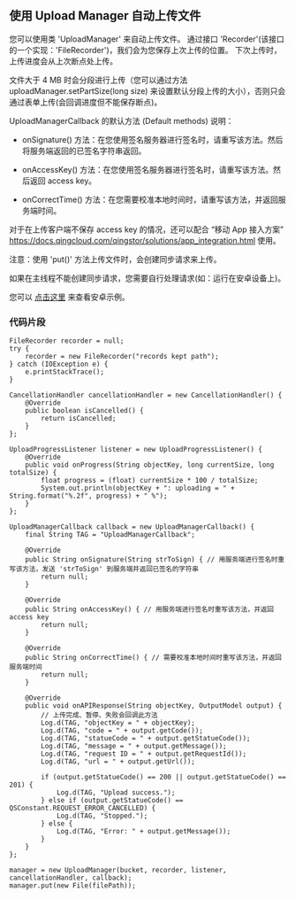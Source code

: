 ## 使用 Upload Manager 自动上传文件

您可以使用类 'UploadManager' 来自动上传文件。
通过接口 'Recorder'(该接口的一个实现：'FileRecorder')，我们会为您保存上次上传的位置。
下次上传时，上传进度会从上次断点处上传。

文件大于 4 MB 时会分段进行上传（您可以通过方法 uploadManager.setPartSize(long size) 来设置默认分段上传的大小），否则只会通过表单上传(会回调进度但不能保存断点)。

UploadManagerCallback 的默认方法 (Default methods) 说明：

- onSignature() 方法：在您使用签名服务器进行签名时，请重写该方法。然后将服务端返回的已签名字符串返回。

- onAccessKey() 方法：在您使用签名服务器进行签名时，请重写该方法。然后返回 access key。

- onCorrectTime() 方法：在您需要校准本地时间时，请重写该方法，并返回服务端时间。

对于在上传客户端不保存 access key 的情况，还可以配合 “移动 App 接入方案” https://docs.qingcloud.com/qingstor/solutions/app_integration.html 使用。

注意：使用 'put()' 方法上传文件时，会创建同步请求来上传。

如果在主线程不能创建同步请求，您需要自行处理请求(如：运行在安卓设备上)。

您可以 [点击这里](https://github.com/chengwwYunify/qingstor-upload-test) 来查看安卓示例。

### 代码片段

```
FileRecorder recorder = null;
try {
    recorder = new FileRecorder("records kept path");
} catch (IOException e) {
    e.printStackTrace();
}

CancellationHandler cancellationHandler = new CancellationHandler() {
    @Override
    public boolean isCancelled() {
        return isCancelled;
    }
};

UploadProgressListener listener = new UploadProgressListener() {
    @Override
    public void onProgress(String objectKey, long currentSize, long totalSize) {
        float progress = (float) currentSize * 100 / totalSize;
        System.out.println(objectKey + ": uploading = " + String.format("%.2f", progress) + " %");
    }
};

UploadManagerCallback callback = new UploadManagerCallback() {
    final String TAG = "UploadManagerCallback";

    @Override
    public String onSignature(String strToSign) { // 用服务端进行签名时重写该方法，发送 'strToSign' 到服务端并返回已签名的字符串
        return null;
    }

    @Override
    public String onAccessKey() { // 用服务端进行签名时重写该方法，并返回 access key
        return null;
    }

    @Override
    public String onCorrectTime() { // 需要校准本地时间时重写该方法，并返回服务端时间
        return null;
    }

    @Override
    public void onAPIResponse(String objectKey, OutputModel output) {
        // 上传完成、暂停、失败会回调此方法
        Log.d(TAG, "objectKey = " + objectKey);
        Log.d(TAG, "code = " + output.getCode());
        Log.d(TAG, "statueCode = " + output.getStatueCode());
        Log.d(TAG, "message = " + output.getMessage());
        Log.d(TAG, "request ID = " + output.getRequestId());
        Log.d(TAG, "url = " + output.getUrl());

        if (output.getStatueCode() == 200 || output.getStatueCode() == 201) {
            Log.d(TAG, "Upload success.");
        } else if (output.getStatueCode() == QSConstant.REQUEST_ERROR_CANCELLED) {
            Log.d(TAG, "Stopped.");
        } else {
            Log.d(TAG, "Error: " + output.getMessage());
        }
    }
};

manager = new UploadManager(bucket, recorder, listener, cancellationHandler, callback);
manager.put(new File(filePath));

```
